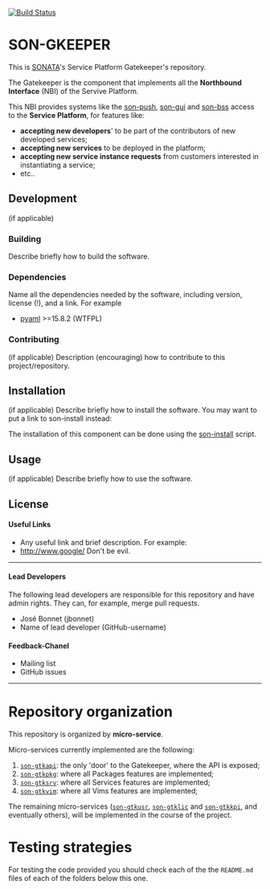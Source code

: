 [![Build Status](http://jenkins.sonata-nfv.eu/buildStatus/icon?job=son-gkeeper)](http://jenkins.sonata-nfv.eu/job/son-gkeeper)

# SON-GKEEPER
This is [SONATA](http://www.sonata-nfv.eu)'s Service Platform Gatekeeper's repository.

The Gatekeeper is the component that implements all the **Northbound Interface** (NBI) of the Servive Platform.
 
This NBI provides systems like the [son-push](http://github.com/sonata-nfv/son-push), [son-gui](http://github.com/sonata-nfv/son-gui) and [son-bss](http://github.com/sonata-nfv/son-bss) access to the **Service Platform**, for features like:

 * **accepting new developers**' to be part of the contributors of new developed services;
 * **accepting new services** to be deployed in the platform;
 * **accepting new service instance requests** from customers interested in instantiating a service;
 * etc..

## Development
(if applicable)

### Building
Describe briefly how to build the software.

### Dependencies
Name all the dependencies needed by the software, including version, license (!), and a link. For example

* [pyaml](https://pypi.python.org/pypi/pyaml) >=15.8.2 (WTFPL)

### Contributing
(if applicable) Description (encouraging) how to contribute to this project/repository.

## Installation
(if applicable) Describe briefly how to install the software. You may want to put a link to son-install instead:

The installation of this component can be done using the [son-install](https://github.com/sonata-nfv/son-install) script.

## Usage
(if applicable) Describe briefly how to use the software.

## License

#### Useful Links

* Any useful link and brief description. For example:
* http://www.google/ Don't be evil.

---
#### Lead Developers

The following lead developers are responsible for this repository and have admin rights. They can, for example, merge pull requests.

* José Bonnet (jbonnet)
* Name of lead developer (GitHub-username)

#### Feedback-Chanel

* Mailing list
* GitHub issues
----

# Repository organization
This repository is organized by **micro-service**.

Micro-services currently implemented are the following:

1. [`son-gtkapi`](https://github.com/sonata-nfv/son-gkeeper/tree/master/son-gtkapi): the only 'door' to the Gatekeeper, where the API is exposed;
1. [`son-gtkpkg`](https://github.com/sonata-nfv/son-gkeeper/tree/master/son-gtkpkg): where all Packages features are implemented;
1. [`son-gtksrv`](https://github.com/sonata-nfv/son-gkeeper/tree/master/son-gtksrv): where all Services features are implemented;
1. [`son-gtkvim`](https://github.com/sonata-nfv/son-gkeeper/tree/master/son-gtkvim): where all Vims features are implemented;

The remaining micro-services ([`son-gtkusr`](https://github.com/sonata-nfv/son-gkeeper/tree/master/son-gtkusr), [`son-gtklic`](https://github.com/sonata-nfv/son-gkeeper/tree/master/son-gtklic) and [`son-gtkkpi`](https://github.com/sonata-nfv/son-gkeeper/tree/master/son-gtkkpi), and eventually others), will be implemented in the course of the project.

# Testing strategies
For testing the code provided you should check each of the the `README.md` files of each of the folders below this one. 
